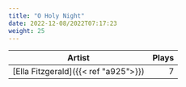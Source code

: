```yaml
---
title: "O Holy Night"
date: 2022-12-08/2022T07:17:23
weight: 25
---
```




 Artist | Plays 
----- | -----:
[Ella Fitzgerald]({{< ref "a925">}}) | 7
